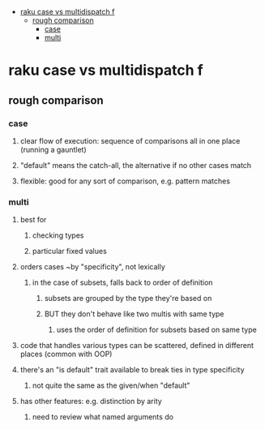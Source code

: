 - [raku case vs multidispatch                                              f](#orgad114d2)
  - [rough comparison](#orgf0ccb48)
    - [case](#org58dcabf)
    - [multi](#org77ab552)


<a id="orgad114d2"></a>

# raku case vs multidispatch                                              f


<a id="orgf0ccb48"></a>

## rough comparison


<a id="org58dcabf"></a>

### case

1.  clear flow of execution: sequence of comparisons all in one place (running a gauntlet)

2.  "default" means the catch-all, the alternative if no other cases match

3.  flexible: good for any sort of comparison, e.g. pattern matches


<a id="org77ab552"></a>

### multi

1.  best for

    1.  checking types
    
    2.  particular fixed values

2.  orders cases ~by "specificity", not lexically

    1.  in the case of subsets, falls back to order of definition
    
        1.  subsets are grouped by the type they're based on
        
        2.  BUT they don't behave like two multis with same type
        
            1.  uses the order of definition for subsets based on same type

3.  code that handles various types can be scattered, defined in different places (common with OOP)

4.  there's an "is default" trait available to break ties in type specificity

    1.  not quite the same as the given/when "default"

5.  has other features: e.g. distinction by arity

    1.  need to review what named arguments do
